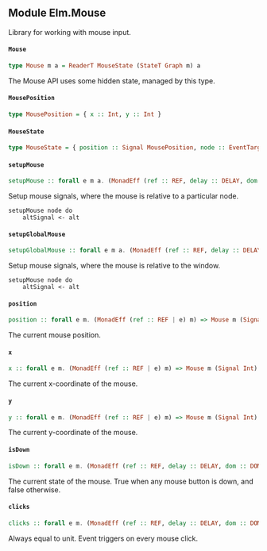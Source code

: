 ## Module Elm.Mouse

Library for working with mouse input.

#### `Mouse`

``` purescript
type Mouse m a = ReaderT MouseState (StateT Graph m) a
```

The Mouse API uses some hidden state, managed by this type.

#### `MousePosition`

``` purescript
type MousePosition = { x :: Int, y :: Int }
```

#### `MouseState`

``` purescript
type MouseState = { position :: Signal MousePosition, node :: EventTarget }
```

#### `setupMouse`

``` purescript
setupMouse :: forall e m a. (MonadEff (ref :: REF, delay :: DELAY, dom :: DOM, now :: Now, console :: CONSOLE | e) m) => EventTarget -> Mouse m a -> GraphState m a
```

Setup mouse signals, where the mouse is relative to a particular node.

    setupMouse node do
        altSignal <- alt

#### `setupGlobalMouse`

``` purescript
setupGlobalMouse :: forall e m a. (MonadEff (ref :: REF, delay :: DELAY, dom :: DOM, now :: Now, console :: CONSOLE | e) m) => Mouse m a -> GraphState m a
```

Setup mouse signals, where the mouse is relative to the window.

    setupMouse node do
        altSignal <- alt

#### `position`

``` purescript
position :: forall e m. (MonadEff (ref :: REF | e) m) => Mouse m (Signal MousePosition)
```

The current mouse position.

#### `x`

``` purescript
x :: forall e m. (MonadEff (ref :: REF | e) m) => Mouse m (Signal Int)
```

The current x-coordinate of the mouse.

#### `y`

``` purescript
y :: forall e m. (MonadEff (ref :: REF | e) m) => Mouse m (Signal Int)
```

The current y-coordinate of the mouse.

#### `isDown`

``` purescript
isDown :: forall e m. (MonadEff (ref :: REF, delay :: DELAY, dom :: DOM, now :: Now, console :: CONSOLE | e) m) => Mouse m (Signal Bool)
```

The current state of the mouse.
True when any mouse button is down, and false otherwise.

#### `clicks`

``` purescript
clicks :: forall e m. (MonadEff (ref :: REF, delay :: DELAY, dom :: DOM, now :: Now, console :: CONSOLE | e) m) => Mouse m (Signal Unit)
```

Always equal to unit. Event triggers on every mouse click.


